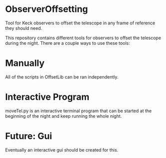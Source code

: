 # ObserverOffsetting
Tool for Keck observers to offset the telescope in any frame of reference they should need.

This repository contains different tools for observers to offset the telescope during the night.
There are a couple ways to use these tools:

# Manually
All of the scripts in OffsetLib can be ran independently.

# Interactive Program
moveTel.py is an interactive terminal program that can be started at the beginning of the night 
and keep running the whole night.  

# Future: Gui
Eventually an interactive gui should be created for this.
